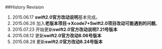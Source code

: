 ##History Revision

1. 2015.06.17 **swift2.0官方改动说明**基本完成。
2. 2015.06.26 加入**老版本项目->Xcode7+Swift2.0项目改动可能遇到的问题**。
3. 2015.07.23 开始更新**swift2.0官方改动说明7.21号版本**
4. 2015.08.12 更新**swift2.0官方改动8.06号版本**
5. 2015.08.28 更新**swift2.0官方改动8.24号版本**